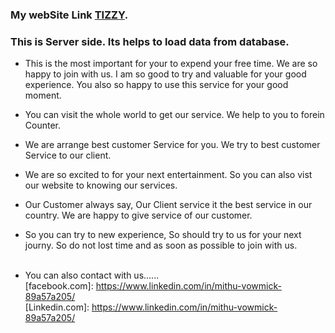 ### My webSite Link [TIZZY](https://assignment12-fd267.web.app/dashboard).

### This is Server side. Its helps to load data from database. 

- This is the most important for your to expend your free time. We are so happy to join with us. I am so good to try and valuable for your good experience. You also so happy to use this service for your good moment.

- You can visit the whole world to get our service. We help to you to forein Counter.

- We are arrange best customer Service for you. We try to best customer Service to our client.

- We are so excited to for your next entertainment. So you can also vist our website to knowing our services.

- Our Customer always say, Our Client service it the best service in our country. We are happy to give service of our customer.

- So you can try to new experience, So should try to us for your next journy. So do not lost time and as soon as possible to join with us.
  <br/> <br/>

- You can also contact with us......
  <br/>
  [facebook.com]: https://www.linkedin.com/in/mithu-vowmick-89a57a205/ <br/>
  [Linkedin.com]: https://www.linkedin.com/in/mithu-vowmick-89a57a205/
